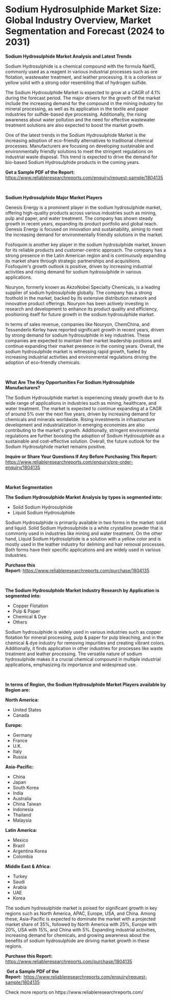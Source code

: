 <p><h1>Sodium Hydrosulphide Market Size: Global Industry Overview, Market Segmentation and Forecast (2024 to 2031)</h1></p><p><strong>Sodium Hydrosulphide Market Analysis and Latest Trends</strong></p>
<p><p>Sodium Hydrosulphide is a chemical compound with the formula NaHS, commonly used as a reagent in various industrial processes such as ore flotation, wastewater treatment, and leather processing. It is a colorless or yellow solid with a strong odor resembling that of hydrogen sulfide.</p><p>The Sodium Hydrosulphide Market is expected to grow at a CAGR of 4.1% during the forecast period. The major drivers for the growth of the market include the increasing demand for the compound in the mining industry for mineral processing, as well as its application in the textile and paper industries for sulfide-based dye processing. Additionally, the rising awareness about water pollution and the need for effective wastewater treatment solutions are also expected to boost the market growth.</p><p>One of the latest trends in the Sodium Hydrosulphide Market is the increasing adoption of eco-friendly alternatives to traditional chemical processes. Manufacturers are focusing on developing sustainable and environmentally friendly solutions to meet the stringent regulations on industrial waste disposal. This trend is expected to drive the demand for bio-based Sodium Hydrosulphide products in the coming years.</p></p>
<p><strong>Get a Sample PDF of the Report:&nbsp;</strong> <a href="https://www.reliableresearchreports.com/enquiry/request-sample/1804135">https://www.reliableresearchreports.com/enquiry/request-sample/1804135</a></p>
<p>&nbsp;</p>
<p><strong>Sodium Hydrosulphide Major Market Players</strong></p>
<p><p>Genesis Energy is a prominent player in the sodium hydrosulphide market, offering high-quality products across various industries such as mining, pulp and paper, and water treatment. The company has shown steady growth in recent years, expanding its product portfolio and global reach. Genesis Energy is focused on innovation and sustainability, aiming to meet the increasing demand for environmentally friendly solutions in the market.</p><p>Fosfoquim is another key player in the sodium hydrosulphide market, known for its reliable products and customer-centric approach. The company has a strong presence in the Latin American region and is continuously expanding its market share through strategic partnerships and acquisitions. Fosfoquim's growth outlook is positive, driven by increasing industrial activities and rising demand for sodium hydrosulphide in various applications.</p><p>Nouryon, formerly known as AkzoNobel Specialty Chemicals, is a leading supplier of sodium hydrosulphide globally. The company has a strong foothold in the market, backed by its extensive distribution network and innovative product offerings. Nouryon has been actively investing in research and development to enhance its product quality and efficiency, positioning itself for future growth in the sodium hydrosulphide market.</p><p>In terms of sales revenue, companies like Nouryon, ChemChina, and Tessenderlo Kerley have reported significant growth in recent years, driven by strong demand for sodium hydrosulphide in key industries. These companies are expected to maintain their market leadership positions and continue expanding their market presence in the coming years. Overall, the sodium hydrosulphide market is witnessing rapid growth, fueled by increasing industrial activities and environmental regulations driving the adoption of eco-friendly chemicals.</p></p>
<p>&nbsp;</p>
<p><strong>What Are The Key Opportunities For Sodium Hydrosulphide Manufacturers?</strong></p>
<p><p>The Sodium Hydrosulphide market is experiencing steady growth due to its wide range of applications in industries such as mining, healthcare, and water treatment. The market is expected to continue expanding at a CAGR of around 5% over the next five years, driven by increasing demand for chemicals and minerals worldwide. Rising investments in infrastructure development and industrialization in emerging economies are also contributing to the market's growth. Additionally, stringent environmental regulations are further boosting the adoption of Sodium Hydrosulphide as a sustainable and cost-effective solution. Overall, the future outlook for the Sodium Hydrosulphide market remains positive.</p></p>
<p><strong>Inquire or Share Your Questions If Any Before Purchasing This Report:</strong> <a href="https://www.reliableresearchreports.com/enquiry/pre-order-enquiry/1804135">https://www.reliableresearchreports.com/enquiry/pre-order-enquiry/1804135</a></p>
<p>&nbsp;</p>
<p><strong>Market Segmentation</strong></p>
<p><strong>The Sodium Hydrosulphide Market Analysis by types is segmented into:</strong></p>
<p><ul><li>Solid Sodium Hydrosulphide</li><li>Liquid Sodium Hydrosulphide</li></ul></p>
<p><p>Sodium Hydrosulphide is primarily available in two forms in the market: solid and liquid. Solid Sodium Hydrosulphide is a white crystalline powder that is commonly used in industries like mining and water treatment. On the other hand, Liquid Sodium Hydrosulphide is a solution with a yellow color and is mostly used in the leather industry for deliming and hair removal processes. Both forms have their specific applications and are widely used in various industries.</p></p>
<p><strong>Purchase this Report:&nbsp;</strong><a href="https://www.reliableresearchreports.com/purchase/1804135">https://www.reliableresearchreports.com/purchase/1804135</a></p>
<p>&nbsp;</p>
<p><strong>The Sodium Hydrosulphide Market Industry Research by Application is segmented into:</strong></p>
<p><ul><li>Copper Flotation</li><li>Pulp & Paper</li><li>Chemical & Dye</li><li>Others</li></ul></p>
<p><p>Sodium hydrosulphide is widely used in various industries such as copper flotation for mineral processing, pulp & paper for pulp bleaching, and in the chemical & dye industry for removing impurities and creating vibrant colors. Additionally, it finds application in other industries for processes like waste treatment and leather processing. The versatile nature of sodium hydrosulphide makes it a crucial chemical compound in multiple industrial applications, emphasizing its importance and widespread use.</p></p>
<p>&nbsp;</p>
<p><strong>In terms of Region, the Sodium Hydrosulphide Market Players available by Region are:</strong></p>
<p>
    <p> <strong> North America: </strong>
        <ul>
            <li>United States</li>
            <li>Canada</li>
        </ul>
        </p> 
    <p> <strong> Europe: </strong>
        <ul>
            <li>Germany</li>
            <li>France</li>
            <li>U.K.</li>
            <li>Italy</li>
            <li>Russia</li>
        </ul>
        </p> 
    <p> <strong> Asia-Pacific: </strong>
        <ul>
            <li>China</li>
            <li>Japan</li>
            <li>South Korea</li>
            <li>India</li>
            <li>Australia</li>
            <li>China Taiwan</li>
            <li>Indonesia</li>
            <li>Thailand</li>
            <li>Malaysia</li>
        </ul>
        </p> 
    <p> <strong> Latin America: </strong>
        <ul>
            <li>Mexico</li>
            <li>Brazil</li>
            <li>Argentina Korea</li>
            <li>Colombia</li>
        </ul>
        </p> 
    <p> <strong> Middle East & Africa: </strong>
        <ul>
            <li>Turkey</li>
            <li>Saudi</li>
            <li>Arabia</li>
            <li>UAE</li>
            <li>Korea</li>
        </ul>
    </p>
    </p>
<p><p>The sodium hydrosulphide market is poised for significant growth in key regions such as North America, APAC, Europe, USA, and China. Among these, Asia-Pacific is expected to dominate the market with a projected market share of 35%, followed by North America with 25%, Europe with 20%, USA with 15%, and China with 5%. Expanding industrial activities, increasing demand for chemicals, and growing awareness about the benefits of sodium hydrosulphide are driving market growth in these regions.</p></p>
<p><strong>Purchase this Report: </strong><a href="https://www.reliableresearchreports.com/purchase/1804135">https://www.reliableresearchreports.com/purchase/1804135</a></p>
<p>&nbsp;<strong>Get a Sample PDF of the Report:&nbsp;&nbsp;</strong><a href="https://www.reliableresearchreports.com/enquiry/request-sample/1804135">https://www.reliableresearchreports.com/enquiry/request-sample/1804135</a></p>
<p><strong></strong></p>
<p>Check more reports on https://www.reliableresearchreports.com/</p>